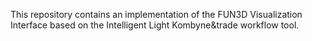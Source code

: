 This repository contains an implementation of the FUN3D Visualization
Interface based on the Intelligent Light Kombyne&trade workflow tool.
